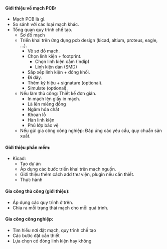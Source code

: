 #### Giới thiệu về mạch PCB:
- Mạch PCB là gì.
- So sánh với các loại mạch khác.
- Tổng quan quy trình chế tạo.
	-  Sơ đồ mạch
	-  Triển khai trên ứng dụng pcb design (kicad, altium, proteus, eagle, ...).
		- Vẽ sơ đồ mạch.
		- Chọn linh kiện + footprint.
			-  Chọn linh kiện cắm (Indip)
			-  Linh kiện dán (SMD)
		- Sắp xếp linh kiện + đóng khối.
		- Đi dây.
		- Thêm ký hiệu + signature (optional).
		- Simulate (optional).
	- Nếu làm thủ công: Thiết kế đơn giản.
		- In mạch lên giấy in mạch.
		- Là lên miếng đồng
		- Ngâm hóa chất
		- Khoan lỗ 
		- Hàn linh kiện
		- Phủ lớp bảo vệ
	- Nếu gửi gia công công nghiệp: Đáp ứng các yêu cầu, quy chuẩn sản xuất.
#### Giới thiệu phần mềm:
- Kicad:
	- Tạo dự án
	- Áp dụng các bước triển khai trên mạch nguồn.
	- Giới thiệu thêm cách add thư viện, plugin nếu cần thiết.
	- Thực hành
####  Gia công thủ công (giới thiệu):
- Áp dụng các quy trình ở trên.
- Chia ra mỗi trạng thái mạch cho mỗi quá trình.
#### Gia công công nghiệp:
- Tìm hiểu nơi đặt mạch, quy trình chế tạo 
- Các bước đặt cần thiết
- Lựa chọn có đóng linh kiện hay không